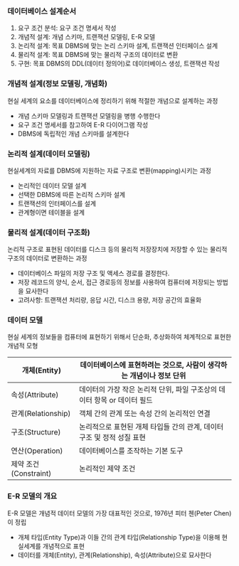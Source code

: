 
### 데이터베이스 설계순서
1. 요구 조건 분석: 요구 조건 명세서 작성
2. 개념적 설계: 개념 스키마, 트랜잭션 모델링, E-R 모델
3. 논리적 설계: 목표 DBMS에 맞는 논리 스키마 설계, 트랜잭션 인터페이스 설계
4. 물리적 설계: 목표 DBMS에 맞는 물리적 구조의 데이터로 변환
5. 구현: 목표 DBMS의 DDL(데이터 정의어)로 데이터베이스 생성, 트랜잭션 작성

### 개념적 설계(정보 모델링, 개념화)
현실 세계의 요소를 데이터베이스에 정리하기 위해 적절한 개념으로 설계하는 과정
- 개념 스키마 모델링과 트랜잭션 모델링을 병행 수행한다
- 요구 조건 명세서를 참고하여 E-R 다이어그램 작성
- DBMS에 독립적인 개념 스키마를 설계한다

### 논리적 설계(데이터 모델링)
현실세계의 자료를 DBMS에 지원하는 자료 구조로 변환(mapping)시키는 과정
- 논리적인 데이터 모델 설계
- 선택한 DBMS에 따른 논리적 스키마 설계
- 트랜잭션의 인터페이스를 설계
- 관계형이면 테이블을 설계

### 물리적 설계(데이터 구조화)
논리적 구조로 표현된 데이터를 디스크 등의 물리적 저장장치에 저장할 수 있는 물리적 구조의 데이터로 변환하는 과정
- 데이터베이스 파일의 저장 구조 및 액세스 경로를 결정한다.
- 저장 레코드의 양식, 순서, 접근 경로등의 정보를 사용하여 컴퓨터에 저장되는 방법을 묘사한다
- 고려사항: 트랜잭션 처리량, 응답 시간, 디스크 용량, 저장 공간의 효율화

### 데이터 모델
현실 세계의 정보들을 컴퓨터에 표현하기 위해서 단순화, 추상화하여 체계적으로 표현한 개념적 모형

| 개체(Entity)        | 데이터베이스에 표현하려는 것으로, 사람이 생각하는 개념이나 정보 단위      |
| ----------------- | ------------------------------------------- |
| 속성(Attribute)     | 데이터의 가장 작은 논리적 단위, 파일 구조상의 데이터 항목 or 데이터 필드 |
| 관계(Relationship)  | 객체 간의 관계 또는 속성 간의 논리적인 연결                   |
| 구조(Structure)     | 논리적으로 표현된 개체 타입들 간의 관계, 데이터 구조 및 정적 성질 표현   |
| 연산(Operation)     | 데이터베이스를 조작하는 기본 도구                          |
| 제약 조건(Constraint) | 논리적인 제약 조건                                  |

### E-R 모델의 개요
E-R 모델은 개념적 데이터 모델의 가장 대표적인 것으로, 1976년 피터 첸(Peter Chen)이 정립
- 개체 타입(Entity Type)과 이들 간의 관계 타입(Relationship Type)을 이용해 현실세계를 개념적으로 표현
- 데이터를 개체(Entity), 관계(Relationship), 속성(Attribute)으로 묘사한다






